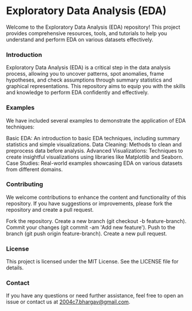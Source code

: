 # Exploratory Data Analysis (EDA)
Welcome to the Exploratory Data Analysis (EDA) repository! This project provides comprehensive resources, tools, and tutorials to help you understand and perform EDA on various datasets effectively.

### Introduction
Exploratory Data Analysis (EDA) is a critical step in the data analysis process, allowing you to uncover patterns, spot anomalies, frame hypotheses, and check assumptions through summary statistics and graphical representations. This repository aims to equip you with the skills and knowledge to perform EDA confidently and effectively.

### Examples
We have included several examples to demonstrate the application of EDA techniques:

Basic EDA: An introduction to basic EDA techniques, including summary statistics and simple visualizations.
Data Cleaning: Methods to clean and preprocess data before analysis.
Advanced Visualizations: Techniques to create insightful visualizations using libraries like Matplotlib and Seaborn.
Case Studies: Real-world examples showcasing EDA on various datasets from different domains.

### Contributing
We welcome contributions to enhance the content and functionality of this repository. If you have suggestions or improvements, please fork the repository and create a pull request.

Fork the repository.
Create a new branch (git checkout -b feature-branch).
Commit your changes (git commit -am 'Add new feature').
Push to the branch (git push origin feature-branch).
Create a new pull request.

### License
This project is licensed under the MIT License. See the LICENSE file for details.

### Contact
If you have any questions or need further assistance, feel free to open an issue or contact us at 2004c7.bhargav@gmail.com.
